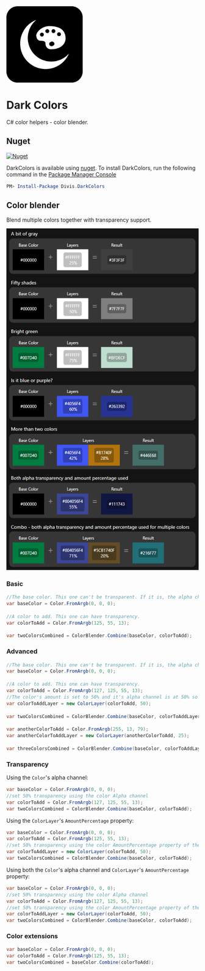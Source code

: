<img src="assets/icon.png?raw=true" width="200">

# Dark Colors

C# color helpers - color blender.

## Nuget

[![Nuget](https://img.shields.io/nuget/v/Divis.DarkColors?label=Divis.DarkColors)](https://www.nuget.org/packages/Divis.DarkColors/)

DarkColors is available using [nuget](https://www.nuget.org/packages/Divis.DarkColors/). To install DarkColors, run the following command in the [Package Manager Console](http://docs.nuget.org/docs/start-here/using-the-package-manager-console)

```Powershell
PM> Install-Package Divis.DarkColors
```

## Color blender

Blend multiple colors together with transparency support.

<img src="assets/sample_screenshot.png?raw=true">

### Basic
```csharp
//The base color. This one can't be transparent. If it is, the alpha channel will be ignored.
var baseColor = Color.FromArgb(0, 0, 0); 

//A color to add. This one can have transparency.
var colorToAdd = Color.FromArgb(125, 55, 13); 

var twoColorsCombined = ColorBlender.Combine(baseColor, colorToAdd);
```

### Advanced
```csharp
//The base color. This one can't be transparent. If it is, the alpha channel will be ignored.
var baseColor = Color.FromArgb(0, 0, 0); 

//A color to add. This one can have transparency.
var colorToAdd = Color.FromArgb(127, 125, 55, 13); 
//The color's amount is set to 50% and it's alpha channel is at 50% so in the result, only 25% of this color will be added on top of the base color.
var colorToAddLayer = new ColorLayer(colorToAdd, 50); 

var twoColorsCombined = ColorBlender.Combine(baseColor, colorToAddLayer);

var anotherColorToAdd = Color.FromArgb(255, 13, 79);
var anotherColorToAddLayer = new ColorLayer(anotherColorToAdd, 25);

var threeColorsCombined = ColorBlender.Combine(baseColor, colorToAddLayer, anotherColorToAddLayer);
```

### Transparency

Using the `Color`'s alpha channel:
```csharp
var baseColor = Color.FromArgb(0, 0, 0);
//set 50% transparency using the color Alpha channel
var colorToAdd = Color.FromArgb(127, 125, 55, 13);
var twoColorsCombined = ColorBlender.Combine(baseColor, colorToAdd);
```

Using the `ColorLayer`'s `AmountPercentage` property:
```csharp
var baseColor = Color.FromArgb(0, 0, 0);
var colorToAdd = Color.FromArgb(125, 55, 13);
//set 50% transparency using the color AmountPercentage property of the ColorLayer
var colorToAddLayer = new ColorLayer(colorToAdd, 50); 
var twoColorsCombined = ColorBlender.Combine(baseColor, colorToAdd);
```

Using both the `Color`'s alpha channel and `ColorLayer`'s `AmountPercentage` property:
```csharp
var baseColor = Color.FromArgb(0, 0, 0);
//set 50% transparency using the color Alpha channel
var colorToAdd = Color.FromArgb(127, 125, 55, 13); 
//set 50% transparency using the color AmountPercentage property of the ColorLayer. The resulting color will only be added by 25% because both color's Alpha and layer's AmountPercentage were used.
var colorToAddLayer = new ColorLayer(colorToAdd, 50); 
var twoColorsCombined = ColorBlender.Combine(baseColor, colorToAdd);
```

### Color extensions

```csharp
var baseColor = Color.FromArgb(0, 0, 0);
var colorToAdd = Color.FromArgb(125, 55, 13);
var twoColorsCombined = baseColor.Combine(colorToAdd);
```